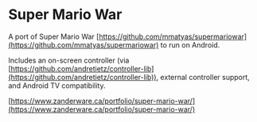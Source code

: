 # Super Mario War
A port of Super Mario War [https://github.com/mmatyas/supermariowar](https://github.com/mmatyas/supermariowar) to run on Android.

Includes an on-screen controller (via [https://github.com/andretietz/controller-lib](https://github.com/andretietz/controller-lib)), external controller support, and Android TV compatibility.

[https://www.zanderware.ca/portfolio/super-mario-war/](https://www.zanderware.ca/portfolio/super-mario-war/)
